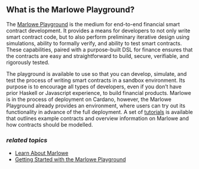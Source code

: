 ## What is the Marlowe Playground?
The [Marlowe Playground](https://alpha.marlowe.iohkdev.io/) is the medium for end-to-end financial smart contract development. It provides a means for developers to not only write smart contract code, but to also perform preliminary iterative design using simulations, ability to formally verify, and ability to test smart contracts. These capabilities, paired with a purpose-built DSL for finance ensures that the contracts are easy and straightforward to build, secure, verifiable, and rigorously tested. 

The playground is available to use so that you can develop, simulate, and test the process of writing smart contracts in a sandbox environment. Its purpose is to encourage all types of developers, even if you don’t have prior Haskell or Javascript experience, to build financial products. Marlowe is in the process of deployment on Cardano, however, the Marlowe Playground already provides an environment, where users can try out its functionality in advance of the full deployment. A set of [tutorials](https://alpha.marlowe.iohkdev.io/tutorial/index.html) is available that outlines example contracts and overview information on Marlowe and how contracts should be modelled. 

### *related topics*
- [Learn About Marlowe](marlowe-explainer.md)
- [Getting Started with the Marlowe Playground](marlowe-get-started.md)
